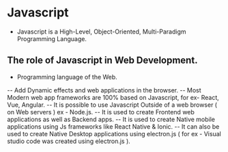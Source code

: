 # Javascript

- Javascript is a High-Level, Object-Oriented, Multi-Paradigm Programming Language.

## The role of Javascript in Web Development.

- Programming language of the Web.

-- Add Dynamic effects and web applications in the browser.
-- Most Modern web app frameworks are 100% based on Javascript, for ex- React, Vue, Angular.
-- It is possible to use Javascript Outside of a web browser ( on Web servers ) ex - Node.js.
-- It is used to create Frontend web applications as well as Backend apps.
-- It is used to create Native mobile applications using Js frameworks like React Native & Ionic.
-- It can also be used to create Native Desktop applications using electron.js ( for ex - Visual studio code was created using electron.js ).
